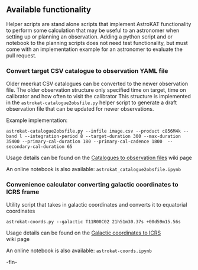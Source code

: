 ## Available functionality
Helper scripts are stand alone scripts that implement AstroKAT functionality to perform some calculation that may be useful to an astronomer when setting up or planning an observation.
Adding a python script and or notebook to the planning scripts does not need test functionality, but must come with an implementation example for an astronomer to evaluate the pull request.


### Convert target CSV catalogue to observation YAML file
Older meerkat CSV catalogues can be converted to the newer observation file.
The older observation structure only specified time on target, time on calibrator and how often to visit the calibrator
This structure is implemented in the `astrokat-catalogue2obsfile.py` helper script to generate a draft observation file that can be updated for newer observations.

Example implementation:
```
astrokat-catalogue2obsfile.py --infile image.csv --product c856M4k --band l --integration-period 8 --target-duration 300 --max-duration 35400 --primary-cal-duration 180 --primary-cal-cadence 1800  --secondary-cal-duration 65
```

Usage details can be found on the
[Catalogues to observation files](https://github.com/ska-sa/astrokat/wiki/Catalogues-to-observation-files)
wiki page

An online notebook is also available: 
`astrokat_catalogue2obsfile.ipynb`


### Convenience calculator converting galactic coordinates to ICRS frame
Utility script that takes in galactic coordinates and converts it to equatorial coordinates
```
astrokat-coords.py --galactic T11R00C02 21h51m30.37s +00d59m15.56s
```

Usage details can be found on the
[Galactic coordinates to ICRS](https://github.com/ska-sa/astrokat/wiki/Galactic-coordinates-to-ICRS)    
wiki page

An online notebook is also available: 
`astrokat-coords.ipynb`


-fin-
